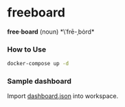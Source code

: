 freeboard
==========

**free·board** (noun) *\ˈfrē-ˌbȯrd\*

### How to Use

```bash
docker-compose up -d
```

### Sample dashboard
Import [dashboard.json](dashboard.json) into workspace.
